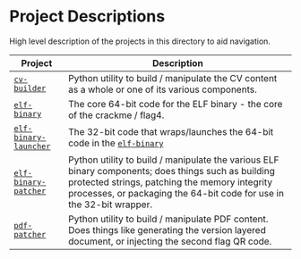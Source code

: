 # Project Descriptions

High level description of the projects in this directory to aid navigation.

| Project | Description | 
| ---- | ---- |
| [`cv-builder`](./cv-builder/README.md) | Python utility to build / manipulate the CV content as a whole or one of its various components.|
| [`elf-binary`](./elf-binary/README.md) | The core 64-bit code for the ELF binary - the core of the crackme / flag4. |
| [`elf-binary-launcher`](./elf-binary-launcher/README.md) | The 32-bit code that wraps/launches the 64-bit code in the  [`elf-binary`](./elf-binary/README.md) |
| [`elf-binary-patcher`](./elf-binary-patcher/README.md) | Python utility to build / manipulate the various ELF binary components; does things such as building protected strings, patching the memory integrity processes, or packaging the 64-bit code for use in the 32-bit wrapper. |
| [`pdf-patcher`](./pdf-patcher/README.md) | Python utility to build / manipulate PDF content. Does things like generating the version layered document, or injecting the second flag QR code. |